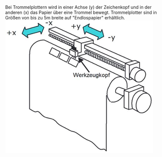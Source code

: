 Bei Trommelplottern wird in einer Achse (y) der Zeichenkopf und in der anderen (x) das Papier über eine Trommel bewegt. Trommelplotter sind in Größen von bis zu 5m breite auf "Endlospapier" erhältlich. 
![](../Attachments/Pasted%20image%2020231118141350.png)
